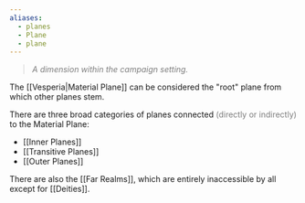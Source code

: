 ```yaml
---
aliases:
  - planes
  - Plane
  - plane
---
```

> <span style="color:rgb(125, 125, 125)">*A dimension within the campaign setting.*</span> 

The [[Vesperia|Material Plane]] can be considered the "root" plane from which other planes stem. 

There are three broad categories of planes connected <span style="color:rgb(125, 125, 125)">(directly or indirectly)</span> to the Material Plane:
- [[Inner Planes]]
- [[Transitive Planes]]
- [[Outer Planes]]

There are also the [[Far Realms]], which are entirely inaccessible by all except for [[Deities]]. 